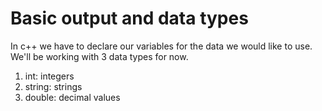# Basic output and data types

In c++ we have to declare our variables for the data we would like to use. 
We'll be working with 3 data types for now. 

1. int: integers 
2. string: strings 
3. double: decimal values

